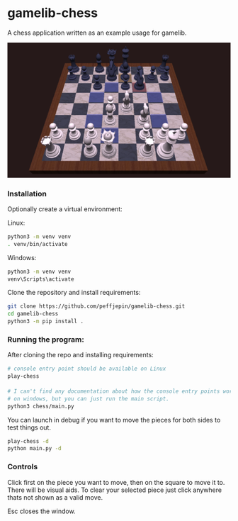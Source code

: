 # gamelib-chess
A chess application written as an example usage for gamelib.

![Screenshot](chess/assets/app-screenshot.png)

### Installation

Optionally create a virtual environment:

Linux:

```sh
python3 -m venv venv
. venv/bin/activate
```

Windows:

```cmd
python3 -m venv venv
venv\Scripts\activate
```

Clone the repository and install requirements:

```sh
git clone https://github.com/peffjepin/gamelib-chess.git
cd gamelib-chess
python3 -m pip install .
```


### Running the program:

After cloning the repo and installing requirements:

```sh
# console entry point should be available on Linux
play-chess

# I can't find any documentation about how the console entry points work
# on windows, but you can just run the main script.
python3 chess/main.py
```

You can launch in debug if you want to move the pieces for both sides to test things out.

```sh
play-chess -d
python main.py -d
```


### Controls

Click first on the piece you want to move, then on the square to move it to. There will be visual aids.
To clear your selected piece just click anywhere thats not shown as a valid move.

Esc closes the window. 
